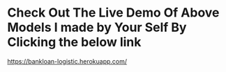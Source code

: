 # Check Out The Live Demo Of Above Models I made by Your Self By Clicking the below link
https://bankloan-logistic.herokuapp.com/
